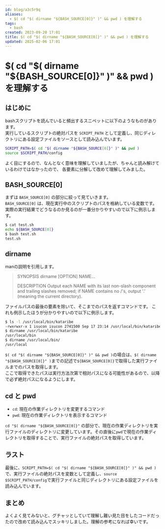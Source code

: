 ```yaml
---
id: blog/a3c5r9q
aliases:
  - $( cd "$( dirname "${BASH_SOURCE[0]}" )" && pwd ) を理解する
tags:
  - bash
created: 2023-09-20 17:01
title: $( cd "$( dirname "${BASH_SOURCE[0]}" )" && pwd ) を理解する
updated: 2025-02-06 17:01
---
```


# $( cd "$( dirname "${BASH_SOURCE[0]}" )" && pwd ) を理解する

## はじめに

bashスクリプトを読んでいると頻出するスニペットに以下のようなものがあります。  
実行しているスクリプトの絶対パスを `SCRIPT_PATH` として定義し、同じディレクトリにある設定ファイルをソースとして読み込んでいます。  

```bash
SCRIPT_PATH=$( cd "$( dirname "${BASH_SOURCE[0]}" )" && pwd )
source $SCRIPT_PATH/config
```

よく目にするので、なんとなく意味を理解していましたが、ちゃんと読み解けているわけではなかったので、
各要素に分解して改めて理解してみました。  

## BASH_SOURCE[0]

まずは `BASH_SOURCE[0]` の部分に絞って見ていきます。  
`BASH_SOURCE[0]` は、現在実行中のスクリプトのパスを格納している変数です。  
実際の実行結果でどうなるのか見るのが一番分かりやすいので以下に例示します。

```bash
$ cat test.sh
echo ${BASH_SOURCE[0]}
$ bash test.sh
test.sh
```

## dirname

manの説明を引用します。

> SYNOPSIS
> dirname [OPTION] NAME...
>
> DESCRIPTION
> Output each NAME with its last non-slash component and trailing slashes removed; if NAME contains no /'s, output '.' (meaning the current directory).

ファイルパスの最後の要素を除いて、そこまでのパスを返すコマンドです。
これも例示したほうが分かりやすいので以下に例示します。  

```bash
$ ls -l /usr/local/bin/kataribe
-rwxrwxr-x 1 isucon isucon 2741500 Sep 17 23:14 /usr/local/bin/kataribe
$ dirname /usr/local/bin/kataribe
/usr/local/bin
$ dirname /usr/local/bin/
/usr/local
```

`$( cd "$( dirname "${BASH_SOURCE[0]}" )" && pwd )`の場合は、`$( dirname "${BASH_SOURCE[0]}" )`までの記述で`${BASH_SOURCE[0]}`で取得した実行ファイルまでのパスを取得します。  
ここで取得できたパスは実行方法次第で相対パスになる可能性があるので、以降で必ず絶対パスになるようにします。

## cd と pwd

- `cd`: 現在の作業ディレクトリを変更するコマンド
- `pwd`: 現在の作業ディレクトリを表示するコマンド

`cd "$( dirname "${BASH_SOURCE[0]}"` の部分で、現在の作業ディレクトリを実行ファイルのディレクトリに変更しています。その直後に`pwd`で現在の作業ディレクトリを取得することで、実行ファイルの絶対パスを取得しています。

## ラスト

最後に、`SCRIPT_PATH=$( cd "$( dirname "${BASH_SOURCE[0]}" )" && pwd )`で、実行ファイルの絶対パスを変数として定義し、`source $SCRIPT_PATH/config`で実行ファイルと同じディレクトリにある設定ファイルを読み込んでいます。

## まとめ

よくよく見てみないと、グチャッとしていて理解し難い見た目をしたコードだったので改めて読み込んでスッキリしました。理解の参考になれば幸いです。
